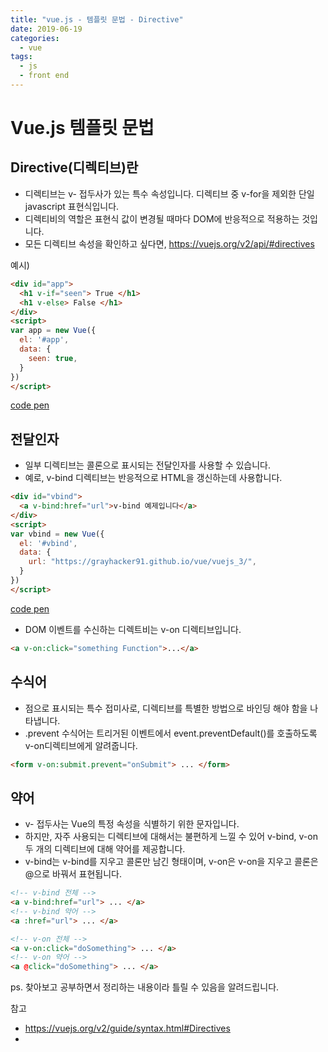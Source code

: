 ```yaml
---
title: "vue.js - 템플릿 문법 - Directive"
date: 2019-06-19
categories:
  - vue
tags:
  - js
  - front end
---
```


# Vue.js 템플릿 문법

## Directive(디렉티브)란

- 디렉티브는 v- 접두사가 있는 특수 속성입니다. 디렉티브 중 v-for을 제외한 단일 javascript 표현식입니다.
- 디렉티비의 역할은 표현식 값이 변경될 때마다 DOM에 반응적으로 적용하는 것입니다.
- 모든 디렉티브 속성을 확인하고 싶다면, <https://vuejs.org/v2/api/#directives>

예시)

```html
<div id="app">
  <h1 v-if="seen"> True </h1>
  <h1 v-else> False </h1>
</div>
<script>
var app = new Vue({
  el: '#app',
  data: {
    seen: true,
  }
})
</script>
```

[code pen](https://codepen.io/grayhacker91/pen/gNmwrv, "Vue-Directive-Example")

## 전달인자

- 일부 디렉티브는 콜론으로 표시되는 전달인자를 사용할 수 있습니다.
- 예로, v-bind 디렉티브는 반응적으로 HTML을 갱신하는데 사용합니다.

```html
<div id="vbind">
  <a v-bind:href="url">v-bind 예제입니다</a>
</div>
<script>
var vbind = new Vue({
  el: '#vbind',
  data: {
    url: "https://grayhacker91.github.io/vue/vuejs_3/",
  }
})
</script>
```

[code pen](https://codepen.io/grayhacker91/pen/gNmwrv, "Vue-Directive-Example")

- DOM 이벤트를 수신하는 디렉트비는 v-on 디렉티브입니다.

```html
<a v-on:click="something Function">...</a>
```

## 수식어

- 점으로 표시되는 특수 접미사로, 디렉티브를 특별한 방법으로 바인딩 해야 함을 나타냅니다.
- .prevent 수식어는 트리거된 이벤트에서 event.preventDefault()를 호출하도록 v-on디렉티브에게 알려줍니다.

```html
<form v-on:submit.prevent="onSubmit"> ... </form>
```

## 약어

- v- 접두사는 Vue의 특정 속성을 식별하기 위한 문자입니다.
- 하지만, 자주 사용되는 디렉티브에 대해서는 불편하게 느낄 수 있어 v-bind, v-on 두 개의 디렉티브에 대해 약어를 제공합니다.
- v-bind는 v-bind를 지우고 콜론만 남긴 형태이며, v-on은 v-on을 지우고 콜론은 @으로 바꿔서 표현됩니다.

```html
<!-- v-bind 전체 -->
<a v-bind:href="url"> ... </a>
<!-- v-bind 약어 -->
<a :href="url"> ... </a>

<!-- v-on 전체 -->
<a v-on:click="doSomething"> ... </a>
<!-- v-on 약어 -->
<a @click="doSomething"> ... </a>
```

ps. 찾아보고 공부하면서 정리하는 내용이라 틀릴 수 있음을 알려드립니다.

참고

- <https://vuejs.org/v2/guide/syntax.html#Directives>
- 
